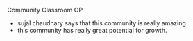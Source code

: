  Community Classroom OP


 - sujal chaudhary says that this community is really amazing
 - this community has really great potential for growth.
